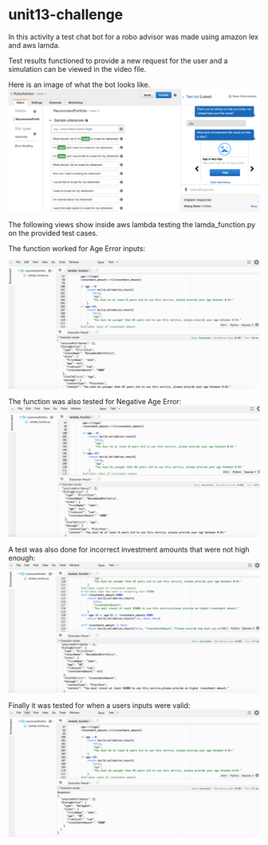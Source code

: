 # unit13-challenge

In this activity a test chat bot for a robo advisor was made using amazon lex and aws lamda. 

Test results functioned to provide a new request for the user and a simulation can be viewed in the video file.

Here is an image of what the bot looks like.
![RoboAdvisor Building](./RoboAdvisor_Layout.png)

The following views show inside aws lambda testing the lamda_function.py on the provided test cases.

The function worked for Age Error inputs:

![Age Error](./age_error_test.png)

The function was also tested for Negative Age Error:
![Negative Age Error](./negative_age_test.png)

A test was also done for incorrect investment amounts that were not high enough:
![Incorrect Amount](./incorrect_amount_test.png)

Finally it was tested for when a users inputs were valid:
![Correct Dialog](./correct_dialog_test.png)


